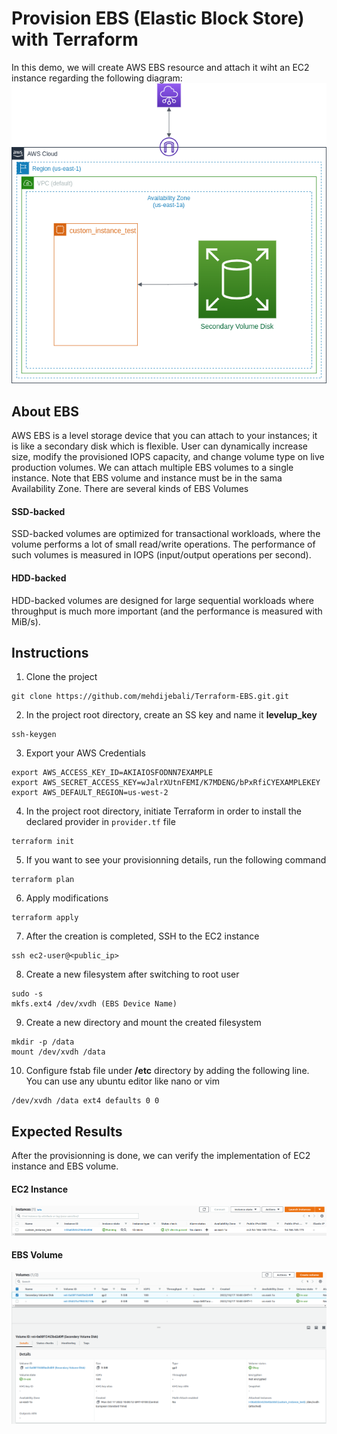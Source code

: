 # Provision EBS (Elastic Block Store) with Terraform
In this demo, we will create AWS EBS resource and attach it wiht an EC2 instance regarding the following diagram:
![](./Lab_Results/EBS.png)
## About EBS 
AWS EBS is a level storage device that you can attach to your instances; it is like a secondary disk which is flexible. User can dynamically increase size, modify the provisioned IOPS capacity, and change volume type on live production volumes. We can attach multiple EBS volumes to a single instance. Note that EBS volume and instance must be in the sama Availability Zone. 
There are several kinds of EBS Volumes
#### SSD-backed
SSD-backed volumes are optimized for transactional workloads, where the volume performs a lot of small read/write operations. The performance of such volumes is measured in IOPS (input/output operations per second).
#### HDD-backed
HDD-backed volumes are designed for large sequential workloads where throughput is much more important (and the performance is measured with MiB/s).
## Instructions
1. Clone the project 
```
git clone https://github.com/mehdijebali/Terraform-EBS.git.git
```
2. In the project root directory, create an SS key and name it **levelup_key**
```
ssh-keygen
``` 
3. Export your AWS Credentials
```
export AWS_ACCESS_KEY_ID=AKIAIOSFODNN7EXAMPLE
export AWS_SECRET_ACCESS_KEY=wJalrXUtnFEMI/K7MDENG/bPxRfiCYEXAMPLEKEY
export AWS_DEFAULT_REGION=us-west-2
```
4. In the project root directory, initiate Terraform in order to install the declared provider in `provider.tf` file
```
terraform init
```
5. If you want to see your provisionning details, run the following command
```
terraform plan
```
6. Apply modifications
```
terraform apply
```
7. After the creation is completed, SSH to the EC2 instance
```
ssh ec2-user@<public_ip>
```
8. Create a new filesystem after switching to root user
```
sudo -s
mkfs.ext4 /dev/xvdh (EBS Device Name)
```
9. Create a new directory and mount the created filesystem
```
mkdir -p /data
mount /dev/xvdh /data
```
10. Configure fstab file under **/etc** directory by adding the following line. You can use any ubuntu editor like nano or vim
```
/dev/xvdh /data ext4 defaults 0 0
```
## Expected Results
After the provisionning is done, we can verify the implementation of EC2 instance and EBS volume.
#### EC2 Instance
![](./Lab_Results/instance_ebs.png)
#### EBS Volume
![](./Lab_Results/2ndvol.png)